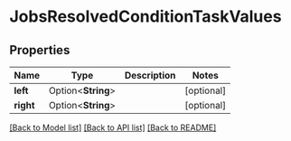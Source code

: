 # JobsResolvedConditionTaskValues

## Properties

Name | Type | Description | Notes
------------ | ------------- | ------------- | -------------
**left** | Option<**String**> |  | [optional]
**right** | Option<**String**> |  | [optional]

[[Back to Model list]](../README.md#documentation-for-models) [[Back to API list]](../README.md#documentation-for-api-endpoints) [[Back to README]](../README.md)


